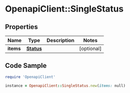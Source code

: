 # OpenapiClient::SingleStatus

## Properties

Name | Type | Description | Notes
------------ | ------------- | ------------- | -------------
**items** | [**Status**](Status.md) |  | [optional] 

## Code Sample

```ruby
require 'OpenapiClient'

instance = OpenapiClient::SingleStatus.new(items: null)
```


